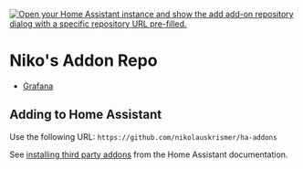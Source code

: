 [![Open your Home Assistant instance and show the add add-on repository dialog with a specific repository URL pre-filled.](https://my.home-assistant.io/badges/supervisor_add_addon_repository.svg)](https://my.home-assistant.io/redirect/supervisor_add_addon_repository/?repository_url=https%3A%2F%2Fgithub.com%2Fnikolauskrismer%2Fha-addons)

# Niko's Addon Repo

* [Grafana](https://github.com/nikolauskrismer/ha-addons/tree/main/grafana)

## Adding to Home Assistant

Use the following URL: ```https://github.com/nikolauskrismer/ha-addons```

See [installing third party addons](https://www.home-assistant.io/hassio/installing_third_party_addons/) from the Home Assistant documentation.

